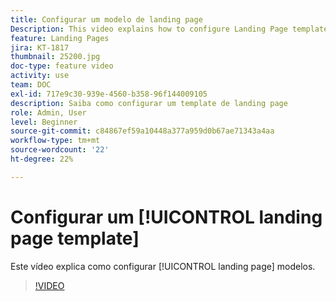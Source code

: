 ```yaml
---
title: Configurar um modelo de landing page
Description: This video explains how to configure Landing Page templates in Adobe Campaign Standard.
feature: Landing Pages
jira: KT-1817
thumbnail: 25200.jpg
doc-type: feature video
activity: use
team: DOC
exl-id: 717e9c30-939e-4560-b358-96f144009105
description: Saiba como configurar um template de landing page
role: Admin, User
level: Beginner
source-git-commit: c84867ef59a10448a377a959d0b67ae71343a4aa
workflow-type: tm+mt
source-wordcount: '22'
ht-degree: 22%

---
```


# Configurar um [!UICONTROL landing page template]

Este vídeo explica como configurar [!UICONTROL landing page] modelos.

>[!VIDEO](https://video.tv.adobe.com/v/25200/?quality=12&learn=on)
